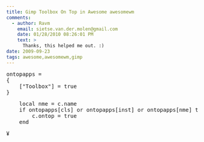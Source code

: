 ```yaml
---
title: Gimp Toolbox On Top in Awesome awesomewm 
comments:
  - author: Ravm
    email: sietse.van.der.molen@gmail.com
    date: 01/28/2010 08:26:01 PM
    text: >
      Thanks, this helped me out. :)
date: 2009-09-23
tags: awesome,awesomewm,gimp
---
```

<pre class="sh_lua">
ontopapps =
{
    ["Toolbox"] = true
}
</pre>

<pre class="sh_lua">
    local nme = c.name
    if ontopapps[cls] or ontopapps[inst] or ontopapps[nme] then
        c.ontop = true
    end
</pre>

¥

